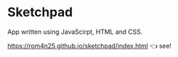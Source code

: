 # Sketchpad

App written using JavaScirpt, HTML and CSS.

https://rom4n25.github.io/sketchpad/index.html :point_left: see!
